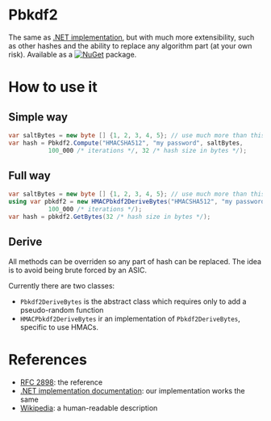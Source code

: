 # Pbkdf2

The same as [.NET implementation](https://learn.microsoft.com/en-us/dotnet/api/system.security.cryptography.rfc2898derivebytes), but with much more extensibility, such as other hashes and the ability to replace any algorithm part (at your own risk).
Available as a [![NuGet](http://img.shields.io/nuget/v/Pbkdf2.svg?style=flat-square)](https://www.nuget.org/packages/Pbkdf2) package.

# How to use it

## Simple way

```csharp
var saltBytes = new byte [] {1, 2, 3, 4, 5}; // use much more than this!
var hash = Pbkdf2.Compute("HMACSHA512", "my password", saltBytes, 
           100_000 /* iterations */, 32 /* hash size in bytes */);
```

## Full way

```csharp
var saltBytes = new byte [] {1, 2, 3, 4, 5}; // use much more than this!
using var pbkdf2 = new HMACPbkdf2DeriveBytes("HMACSHA512", "my password", saltBytes, 
           100_000 /* iterations */);
var hash = pbkdf2.GetBytes(32 /* hash size in bytes */);
```

## Derive

All methods can be overriden so any part of hash can be replaced.
The idea is to avoid being brute forced by an ASIC.

Currently there are two classes:
- `Pbkdf2DeriveBytes` is the abstract class which requires only to add a pseudo-random function
- `HMACPbkdf2DeriveBytes` ir an implementation of `Pbkdf2DeriveBytes`, specific to use HMACs.

# References

- [RFC 2898](https://www.rfc-editor.org/rfc/rfc2898): the reference
- [.NET implementation documentation](https://learn.microsoft.com/en-us/dotnet/api/system.security.cryptography.rfc2898derivebytes): our implementation works the same
- [Wikipedia](https://en.wikipedia.org/wiki/PBKDF2): a human-readable description
